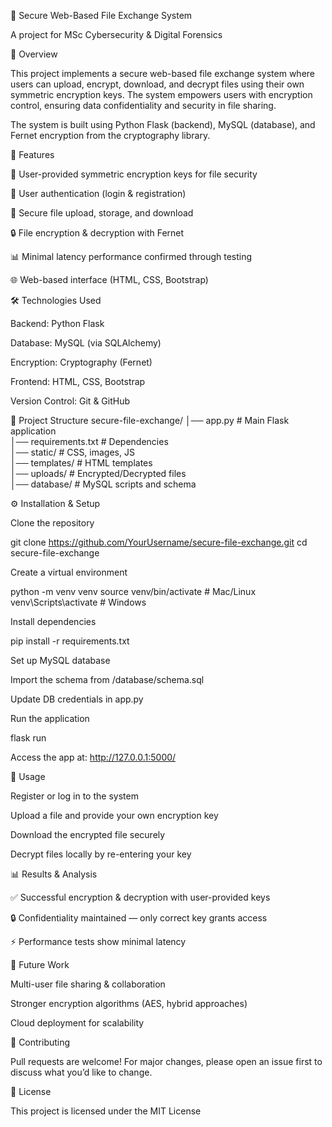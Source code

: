 🔐 Secure Web-Based File Exchange System

A project for MSc Cybersecurity & Digital Forensics

📌 Overview

This project implements a secure web-based file exchange system where users can upload, encrypt, download, and decrypt files using their own symmetric encryption keys. The system empowers users with encryption control, ensuring data confidentiality and security in file sharing.

The system is built using Python Flask (backend), MySQL (database), and Fernet encryption from the cryptography library.

🚀 Features

🔑 User-provided symmetric encryption keys for file security

👤 User authentication (login & registration)

📂 Secure file upload, storage, and download

🔒 File encryption & decryption with Fernet

📊 Minimal latency performance confirmed through testing

🌐 Web-based interface (HTML, CSS, Bootstrap)

🛠️ Technologies Used

Backend: Python Flask

Database: MySQL (via SQLAlchemy)

Encryption: Cryptography (Fernet)

Frontend: HTML, CSS, Bootstrap

Version Control: Git & GitHub

📂 Project Structure
secure-file-exchange/
│── app.py              # Main Flask application  
│── requirements.txt    # Dependencies  
│── static/             # CSS, images, JS  
│── templates/          # HTML templates  
│── uploads/            # Encrypted/Decrypted files  
│── database/           # MySQL scripts and schema  

⚙️ Installation & Setup

Clone the repository

git clone https://github.com/YourUsername/secure-file-exchange.git
cd secure-file-exchange


Create a virtual environment

python -m venv venv
source venv/bin/activate   # Mac/Linux  
venv\Scripts\activate      # Windows


Install dependencies

pip install -r requirements.txt


Set up MySQL database

Import the schema from /database/schema.sql

Update DB credentials in app.py

Run the application

flask run


Access the app at: http://127.0.0.1:5000/

🔑 Usage

Register or log in to the system

Upload a file and provide your own encryption key

Download the encrypted file securely

Decrypt files locally by re-entering your key

📊 Results & Analysis

✅ Successful encryption & decryption with user-provided keys

🔒 Confidentiality maintained — only correct key grants access

⚡ Performance tests show minimal latency

📌 Future Work

Multi-user file sharing & collaboration

Stronger encryption algorithms (AES, hybrid approaches)

Cloud deployment for scalability

🤝 Contributing

Pull requests are welcome! For major changes, please open an issue first to discuss what you’d like to change.

📜 License

This project is licensed under the MIT License
